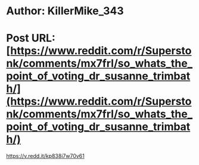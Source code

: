 # Author: KillerMike_343
# Post URL: [https://www.reddit.com/r/Superstonk/comments/mx7frl/so_whats_the_point_of_voting_dr_susanne_trimbath/](https://www.reddit.com/r/Superstonk/comments/mx7frl/so_whats_the_point_of_voting_dr_susanne_trimbath/)


https://v.redd.it/kp838i7w70v61